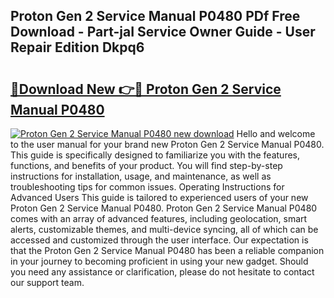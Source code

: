 ## Proton Gen 2 Service Manual P0480 PDf Free Download - Part-jaI Service Owner Guide - User Repair Edition Dkpq6

# <h2><a href="http://bc52313.oget.top/?id=Proton+Gen+2+Service+Manual+P0480">🔗Download New 👉🔴 Proton Gen 2 Service Manual P0480</a></h2>

[![Proton Gen 2 Service Manual P0480 new download](https://i.imgur.com/5g1atiW.png)](http://bc52313.oget.top/?id=Proton+Gen+2+Service+Manual+P0480)
Hello and welcome to the user manual for your brand new Proton Gen 2 Service Manual P0480. This guide is specifically designed to familiarize you with the features, functions, and benefits of your product. You will find step-by-step instructions for installation, usage, and maintenance, as well as troubleshooting tips for common issues. Operating Instructions for Advanced Users This guide is tailored to experienced users of your new Proton Gen 2 Service Manual P0480. Proton Gen 2 Service Manual P0480 comes with an array of advanced features, including geolocation, smart alerts, customizable themes, and multi-device syncing, all of which can be accessed and customized through the user interface. Our expectation is that the Proton Gen 2 Service Manual P0480 has been a reliable companion in your journey to becoming proficient in using your new gadget. Should you need any assistance or clarification, please do not hesitate to contact our support team.
